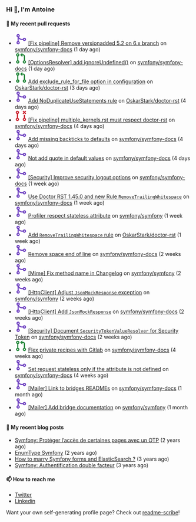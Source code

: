 ### Hi 👋, I'm Antoine

#### 👷 My recent pull requests

- ![](./assets/pr-merged.svg) [[Fix pipeline] Remove versionadded 5.2 on 6.x branch](https://github.com/symfony/symfony-docs/pull/18303) on [symfony/symfony-docs](https://github.com/symfony/symfony-docs) (1 day ago)
- ![](./assets/pr-open.svg) [[OptionsResolver] add ignoreUndefined()](https://github.com/symfony/symfony-docs/pull/18302) on [symfony/symfony-docs](https://github.com/symfony/symfony-docs) (1 day ago)
- ![](./assets/pr-open.svg) [Add exclude_rule_for_file option in configuration](https://github.com/OskarStark/doctor-rst/pull/1395) on [OskarStark/doctor-rst](https://github.com/OskarStark/doctor-rst) (3 days ago)
- ![](./assets/pr-merged.svg) [Add NoDuplicateUseStatements rule](https://github.com/OskarStark/doctor-rst/pull/1394) on [OskarStark/doctor-rst](https://github.com/OskarStark/doctor-rst) (4 days ago)
- ![](./assets/pr-closed.svg) [[Fix pipeline] multiple_kernels.rst must respect doctor-rst](https://github.com/symfony/symfony-docs/pull/18295) on [symfony/symfony-docs](https://github.com/symfony/symfony-docs) (4 days ago)
- ![](./assets/pr-merged.svg) [Add missing backticks to defaults](https://github.com/symfony/symfony-docs/pull/18294) on [symfony/symfony-docs](https://github.com/symfony/symfony-docs) (4 days ago)
- ![](./assets/pr-merged.svg) [Not add quote in default values](https://github.com/symfony/symfony-docs/pull/18293) on [symfony/symfony-docs](https://github.com/symfony/symfony-docs) (4 days ago)
- ![](./assets/pr-merged.svg) [[Security] Improve security logout options](https://github.com/symfony/symfony-docs/pull/18277) on [symfony/symfony-docs](https://github.com/symfony/symfony-docs) (1 week ago)
- ![](./assets/pr-merged.svg) [Use Doctor RST 1.45.0 and new Rule `RemoveTrailingWhitespace`](https://github.com/symfony/symfony-docs/pull/18276) on [symfony/symfony-docs](https://github.com/symfony/symfony-docs) (1 week ago)
- ![](./assets/pr-merged.svg) [Profiler respect stateless attribute](https://github.com/symfony/symfony/pull/50218) on [symfony/symfony](https://github.com/symfony/symfony) (1 week ago)
- ![](./assets/pr-merged.svg) [Add `RemoveTrailingWhitespace` rule](https://github.com/OskarStark/doctor-rst/pull/1388) on [OskarStark/doctor-rst](https://github.com/OskarStark/doctor-rst) (1 week ago)
- ![](./assets/pr-merged.svg) [Remove space end of line](https://github.com/symfony/symfony-docs/pull/18262) on [symfony/symfony-docs](https://github.com/symfony/symfony-docs) (2 weeks ago)
- ![](./assets/pr-merged.svg) [[Mime] Fix method name in Changelog](https://github.com/symfony/symfony/pull/50166) on [symfony/symfony](https://github.com/symfony/symfony) (2 weeks ago)
- ![](./assets/pr-merged.svg) [[HttpClient] Adjust `JsonMockResponse` exception](https://github.com/symfony/symfony/pull/50123) on [symfony/symfony](https://github.com/symfony/symfony) (2 weeks ago)
- ![](./assets/pr-merged.svg) [[HttpClient] Add `JsonMockResponse`](https://github.com/symfony/symfony-docs/pull/18247) on [symfony/symfony-docs](https://github.com/symfony/symfony-docs) (2 weeks ago)
- ![](./assets/pr-merged.svg) [[Security] Document `SecurityTokenValueResolver` for Security Token](https://github.com/symfony/symfony-docs/pull/18246) on [symfony/symfony-docs](https://github.com/symfony/symfony-docs) (2 weeks ago)
- ![](./assets/pr-open.svg) [Flex private recipes with Gitlab](https://github.com/symfony/symfony-docs/pull/18196) on [symfony/symfony-docs](https://github.com/symfony/symfony-docs) (4 weeks ago)
- ![](./assets/pr-merged.svg) [Set request stateless only if the attribute is not defined](https://github.com/symfony/symfony-docs/pull/18195) on [symfony/symfony-docs](https://github.com/symfony/symfony-docs) (4 weeks ago)
- ![](./assets/pr-merged.svg) [[Mailer] Link to bridges READMEs](https://github.com/symfony/symfony-docs/pull/18185) on [symfony/symfony-docs](https://github.com/symfony/symfony-docs) (1 month ago)
- ![](./assets/pr-merged.svg) [[Mailer] Add bridge documentation](https://github.com/symfony/symfony/pull/49991) on [symfony/symfony](https://github.com/symfony/symfony) (1 month ago)


#### 📜 My recent blog posts

- [Symfony: Protéger l’accès de certaines pages avec un OTP](https://alamirault.medium.com/symfony-prot%C3%A9ger-lacc%C3%A8s-de-certaines-pages-avec-un-otp-4d72458e3d08?source=rss-cebacd5f419e------2) (2 years ago)
- [EnumType Symfony](https://alamirault.medium.com/enumtype-symfony-cf7dc32ca2f2?source=rss-cebacd5f419e------2) (2 years ago)
- [How to marry Symfony forms and ElasticSearch ?](https://alamirault.medium.com/how-to-marry-symfony-forms-and-elasticsearch-24a9ccefa185?source=rss-cebacd5f419e------2) (3 years ago)
- [Symfony: Authentification double facteur](https://alamirault.medium.com/symfony-authentification-double-facteur-a2be5d405420?source=rss-cebacd5f419e------2) (3 years ago)

#### 📫 How to reach me

- [Twitter](https://twitter.com/a_lamirault)
- [Linkedin](https://www.linkedin.com/in/antoine-lamirault-9a9a9a107/)

Want your own self-generating profile page? Check out [readme-scribe](https://github.com/muesli/readme-scribe)!
